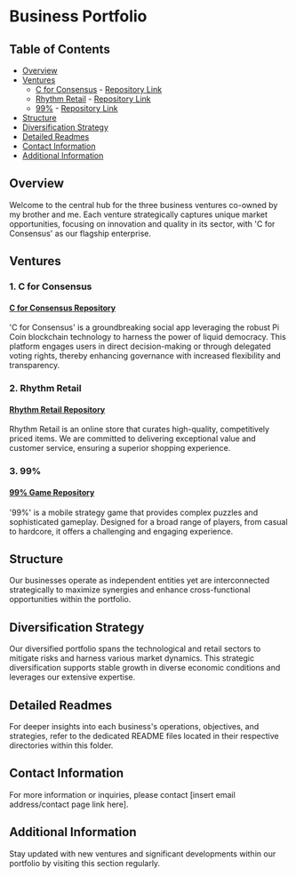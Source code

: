 # Business Portfolio

## Table of Contents
- [Overview](#overview)
- [Ventures](#ventures)
  - [C for Consensus](#1-c-for-consensus) - [Repository Link](#https://github.com/DanielMaherDev/CforConsensus)
  - [Rhythm Retail](#2-rhythm-retail) - [Repository Link](#)
  - [99%](#3-99) - [Repository Link](#https://github.com/DanielMaherDev/99-)
- [Structure](#structure)
- [Diversification Strategy](#diversification-strategy)
- [Detailed Readmes](#detailed-readmes)
- [Contact Information](#contact-information)
- [Additional Information](#additional-information)

## Overview
Welcome to the central hub for the three business ventures co-owned by my brother and me. Each venture strategically captures unique market opportunities, focusing on innovation and quality in its sector, with 'C for Consensus' as our flagship enterprise.

## Ventures

### 1. C for Consensus
#### [C for Consensus Repository](#https://github.com/DanielMaherDev/CforConsensus)
'C for Consensus' is a groundbreaking social app leveraging the robust Pi Coin blockchain technology to harness the power of liquid democracy. This platform engages users in direct decision-making or through delegated voting rights, thereby enhancing governance with increased flexibility and transparency.

### 2. Rhythm Retail
#### [Rhythm Retail Repository](#)
Rhythm Retail is an online store that curates high-quality, competitively priced items. We are committed to delivering exceptional value and customer service, ensuring a superior shopping experience.

### 3. 99%
#### [99% Game Repository](#https://github.com/DanielMaherDev/99-)
'99%' is a mobile strategy game that provides complex puzzles and sophisticated gameplay. Designed for a broad range of players, from casual to hardcore, it offers a challenging and engaging experience.

## Structure
Our businesses operate as independent entities yet are interconnected strategically to maximize synergies and enhance cross-functional opportunities within the portfolio.

## Diversification Strategy
Our diversified portfolio spans the technological and retail sectors to mitigate risks and harness various market dynamics. This strategic diversification supports stable growth in diverse economic conditions and leverages our extensive expertise.

## Detailed Readmes
For deeper insights into each business's operations, objectives, and strategies, refer to the dedicated README files located in their respective directories within this folder.

## Contact Information
For more information or inquiries, please contact [insert email address/contact page link here].

## Additional Information
Stay updated with new ventures and significant developments within our portfolio by visiting this section regularly.
